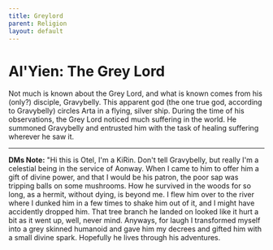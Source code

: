 ```yaml
---
title: Greylord
parent: Religion
layout: default
---
```


# Al'Yien: The Grey Lord

Not much is known about the Grey Lord, and what is known comes from his (only?) disciple, Gravybelly. This apparent god (the one true god, according to Gravybelly) circles Arta in a flying, silver ship. During the time of his observations, the Grey Lord noticed much suffering in the world. He summoned Gravybelly and entrusted him with the task of healing suffering wherever he saw it.  

---

**DMs Note:** "Hi this is Otel, I'm a KiRin.  Don't tell Gravybelly, but really I'm a celestial being in the service of Aonway.  When I came to him to offer him a gift of divine power, and that I would be his patron, the poor sap was tripping balls on some mushrooms.  How he survived in the woods for so long, as a hermit, without dying, is beyond me.  I flew him over to the river where I dunked him in a few times to shake him out of it, and I might have accidently dropped him.  That tree branch he landed on looked like it hurt a bit as it went up, well, never mind.   Anyways, for laugh I transformed myself into a grey skinned humanoid and gave him my decrees and gifted him with a small divine spark.  Hopefully he lives through his adventures.   
